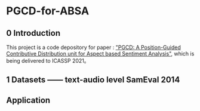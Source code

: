 # PGCD-for-ABSA

## 0 Introduction
This project is a code depository for paper : ["PGCD: A Position-Guided Contributive Distribution unit for Aspect based Sentiment Analysis"](http://baidu.com), which is being delivered to ICASSP 2021。

## 1 Datasets —— text-audio level SamEval 2014

## Application

